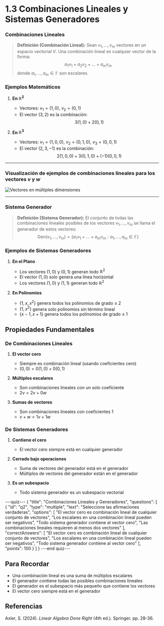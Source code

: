 # 1.3 Combinaciones Lineales y Sistemas Generadores


### Combinaciones Lineales

> **Definición (Combinación Lineal):** 
> Sean $v_1,...,v_m$ vectores en un espacio vectorial $V$. Una combinación lineal es cualquier vector de la forma:
> $$a_1v_1 + a_2v_2 + ... + a_mv_m$$
> donde $a_1,...,a_m \in \mathbb{F}$ son escalares.

### Ejemplos Matemáticos
1. **En $\mathbb{R}^2$**
   - Vectores: $v_1=(1,0)$, $v_2=(0,1)$
   - El vector $(3,2)$ es la combinación:
   $$3(1,0) + 2(0,1)$$

2. **En $\mathbb{R}^3$**
   - Vectores: $v_1=(1,0,0)$, $v_2=(0,1,0)$, $v_3=(0,0,1)$
   - El vector $(2,3,-1)$ es la combinación:
   $$2(1,0,0) + 3(0,1,0) + (-1)(0,0,1)$$

***
### Visualización de ejemplos de combinaciones lineales para los vectores $v$ y $w$
![Vectores en múltiples dimensiones](/lectures-media/lecture1.3.gif)
***

### Sistema Generador

> **Definición (Sistema Generador):** 
> El conjunto de todas las combinaciones lineales posibles de los vectores $v_1,...,v_m$ se llama el generador de estos vectores:
> $$\text{Gen}(v_1,...,v_m) = \{a_1v_1 + ... + a_mv_m : a_1,...,a_m \in \mathbb{F}\}$$

### Ejemplos de Sistemas Generadores

1. **En el Plano**
   - Los vectores $(1,0)$ y $(0,1)$ generan todo $\mathbb{R}^2$
   - El vector $(1,0)$ solo genera una línea horizontal
   - Los vectores $(1,0)$ y $(1,1)$ generan todo $\mathbb{R}^2$

2. **En Polinomios**
   - $\{1, x, x^2\}$ genera todos los polinomios de grado ≤ 2
   - $\{1, x^2\}$ genera solo polinomios sin término lineal
   - $\{x-1, x+1\}$ genera todos los polinomios de grado ≤ 1

## Propiedades Fundamentales

### De Combinaciones Lineales

1. **El vector cero**
   - Siempre es combinación lineal (usando coeficientes cero)
   - $(0,0) = 0(1,0) + 0(0,1)$

2. **Múltiplos escalares**
   - Son combinaciones lineales con un solo coeficiente
   - $2v = 2v + 0w$

3. **Sumas de vectores**
   - Son combinaciones lineales con coeficientes 1
   - $v + w = 1v + 1w$

### De Sistemas Generadores

1. **Contiene el cero**
   - El vector cero siempre está en cualquier generador

2. **Cerrado bajo operaciones**
   - Suma de vectores del generador está en el generador
   - Múltiplos de vectores del generador están en el generador

3. **Es un subespacio**
   - Todo sistema generador es un subespacio vectorial

---quiz---
{
"title": "Combinaciones Lineales y Generadores",
"questions": [
{
"id": "q2",
"type": "multiple",
"text": "Seleccione las afirmaciones verdaderas",
"options": [
"El vector cero es combinación lineal de cualquier conjunto de vectores",
"Los escalares en una combinación lineal pueden ser negativos",
"Todo sistema generador contiene al vector cero",
"Las combinaciones lineales requieren al menos dos vectores"
],
"correctAnswers": [
"El vector cero es combinación lineal de cualquier conjunto de vectores",
"Los escalares en una combinación lineal pueden ser negativos",
"Todo sistema generador contiene al vector cero"
],
"points": 100
}
]
}
---end quiz---

## Para Recordar
- Una combinación lineal es una suma de múltiplos escalares
- El generador contiene todas las posibles combinaciones lineales
- El generador es el subespacio más pequeño que contiene los vectores
- El vector cero siempre está en el generador

## Referencias
Axler, S. (2024). *Linear Algebra Done Right* (4th ed.). Springer. pp. 28-36.